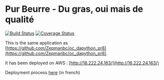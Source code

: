 # Pur Beurre - Du gras, oui mais de qualité

[![Build Status](https://travis-ci.org/Zepmanbc/oc_dapython_pr10.svg?branch=master)](https://travis-ci.org/Zepmanbc/oc_dapython_pr10)
[![Coverage Status](https://coveralls.io/repos/github/Zepmanbc/oc_dapython_pr10/badge.svg)](https://coveralls.io/github/Zepmanbc/oc_dapython_pr10)

This is the same application as [https://github.com/Zepmanbc/oc_dapython_pr8](https://github.com/Zepmanbc/oc_dapython_pr8).

It has been deployed on AWS : [http://18.222.24.163/](http://18.222.24.163/)

Deployment process [here](https://github.com/Zepmanbc/oc_dapython_pr10/blob/master/doc/demarche.md) (in french)